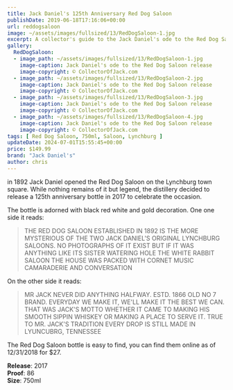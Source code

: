 ```yaml
---
title: Jack Daniel's 125th Anniversary Red Dog Saloon
publishDate: 2019-06-18T17:16:06+00:00
url: reddogsaloon
image: ~/assets/images/fullsized/13/RedDogSaloon-1.jpg
excerpt: A collector's guide to the Jack Daniel's ode to the Red Dog Saloon release
gallery:
  RedDogSaloon:
  - image_path: ~/assets/images/fullsized/13/RedDogSaloon-1.jpg
    image-caption: Jack Daniel's ode to the Red Dog Saloon release
    image-copyright: © CollectorOfJack.com
  - image_path: ~/assets/images/fullsized/13/RedDogSaloon-2.jpg
    image-caption: Jack Daniel's ode to the Red Dog Saloon release
    image-copyright: © CollectorOfJack.com
  - image_path: ~/assets/images/fullsized/13/RedDogSaloon-3.jpg
    image-caption: Jack Daniel's ode to the Red Dog Saloon release
    image-copyright: © CollectorOfJack.com
  - image_path: ~/assets/images/fullsized/13/RedDogSaloon-4.jpg
    image-caption: Jack Daniel's ode to the Red Dog Saloon release
    image-copyright: © CollectorOfJack.com
tags: [ Red Dog Saloon, 750ml, Saloon, Lynchburg ]
updateDate: 2024-07-01T15:55:45+00:00
price: $149.99
brand: "Jack Daniel's"
author: chris
---
```

in 1892 Jack Daniel opened the Red Dog Saloon on the Lynchburg town square. While nothing remains of it but legend, the distillery decided to release a 125th anniversary bottle in 2017 to celebrate the occasion.    
   
The bottle is adorned with black red white and gold decoration. One one side it reads:   

> THE RED DOG SALOON ESTABLISHED IN 1892 IS THE MORE MYSTERIOUS OF THE TWO JACK DANIEL'S ORIGINAL LYNCHBURG SALOONS. NO PHOTOGRAPHS OF IT EXIST BUT IF IT WAS ANYTHING LIKE ITS SISTER WATERING HOLE THE WHITE RABBIT SALOON THE HOUSE WAS PACKED WITH CORNET MUSIC CAMARADERIE AND CONVERSATION

On the other side it reads:   
> MR JACK NEVER DID ANYTHING HALFWAY. ESTD. 1866 OLD NO 7 BRAND. EVERYDAY WE MAKE IT, WE'LL MAKE IT THE BEST WE CAN. THAT WAS JACK'S MOTTO WHETHER IT CAME TO MAKING HIS SMOOTH SIPPIN WHISKEY OR MAKING A PLACE TO SERVE IT. TRUE TO MR. JACK'S TRADITION EVERY DROP IS STILL MADE IN LYUNCUBRG, TENNESSEE
   
The Red Dog Saloon bottle is easy to find, you can find them online as of 12/31/2018 for $27.   
  
**Release**: 2017   
**Proof**: 86   
**Size**: 750ml  

